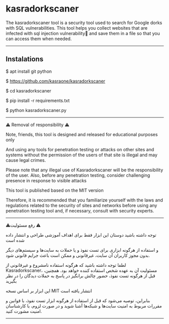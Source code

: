 # kasradorkscaner
The kasradorkscaner tool is a security tool used to search for Google dorks with SQL vulnerabilities. This tool helps you collect websites that are infected with sql injection vulnerability💉 and save them in a file so that you can access them when needed.




------------------------------------------------------------------------------------------------------------------------------------------------------------------------------------


## Instalations

$ apt install git python


$ https://github.com/kasraone/kasradorkscaner


$ cd kasradorkscaner


$ pip install -r requirements.txt


$ python kasradorkscaner.py



---------------------------------------------------------------------------------------------------------------------------------------------------------------------------------


⚠️ Removal of responsibility ⚠️

Note, friends, this tool is designed and released for educational purposes only

And using any tools for penetration testing or attacks on other sites and systems without the permission of the users of that site is illegal and may cause legal crimes.

Please note that any illegal use of Kasradorkscaner will be the responsibility of the user. Also, before any penetration testing, consider challenging presence in response to visible attacks

This tool is published based on the MIT version


Therefore, it is recommended that you familiarize yourself with the laws and regulations related to the security of sites and networks before using any penetration testing tool and, if necessary, consult with security experts.


---------------------------------------------------------------------------------------------------------------------------------------------------------------------------------


⚠️رفع مسئولیت ⚠️ 

توجه داشته باشید دوستان این ابزار فقط برای اهداف آموزشی طراحی و انتشار داده شده است 

و استفاده از هرگونه ابزاری برای تست نفوذ و یا حملات به سایت‌ها و سیستم‌های دیگر بدون مجوز کاربران آن سایت، غیرقانونی و ممکن است باعث جرایم قانونی شود.

لطفا توجه داشته باشید که هرگونه استفاده نامشروع و غیرقانونی از Kasradorkscaner، مسئولیت آن به عهده شخص استفاده کننده خواهد بود. همچنین، قبل از هرگونه تست نفوذ، حضور چالش برانگیز در پاسخ به حملات دیدگان را در نظر بگیرید

این ابزار بر اساس نسخه MIT انتشار یافته است

بنابراین، توصیه می‌شود که قبل از استفاده از هرگونه ابزار تست نفوذ، با قوانین و مقررات مربوط به امنیت سایت‌ها و شبکه‌ها آشنا شوید و در صورت لزوم، با کارشناسان امنیت مشورت کنید.





---------------------------------------------------------------------------------------------------------------------------------------------------------------------------------
